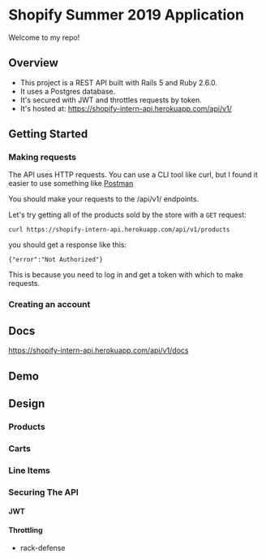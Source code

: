 # Shopify Summer 2019 Application

Welcome to my repo!

## Overview
- This project is a REST API built with Rails 5 and Ruby 2.6.0.
- It uses a Postgres database.
- It's secured with JWT and throttles requests by token.   
- It's hosted at: https://shopify-intern-api.herokuapp.com/api/v1/

## Getting Started

### Making requests
The API uses HTTP requests. You can use a CLI tool like curl,
 but I found it easier to use something like [Postman](https://www.getpostman.com/downloads/)

 You should make your requests to the /api/v1/ endpoints.

 Let's try getting all of the products sold by the store with a `GET` request:
 ```shell
 curl https://shopify-intern-api.herokuapp.com/api/v1/products
 ```

you should get a response like this:

```
{"error":"Not Authorized"}
```

This is because you need to log in and get a token with which to make requests.

### Creating an account

## Docs
https://shopify-intern-api.herokuapp.com/api/v1/docs

## Demo

## Design

### Products

### Carts

### Line Items

### Securing The API

#### JWT

#### Throttling
- rack-defense
